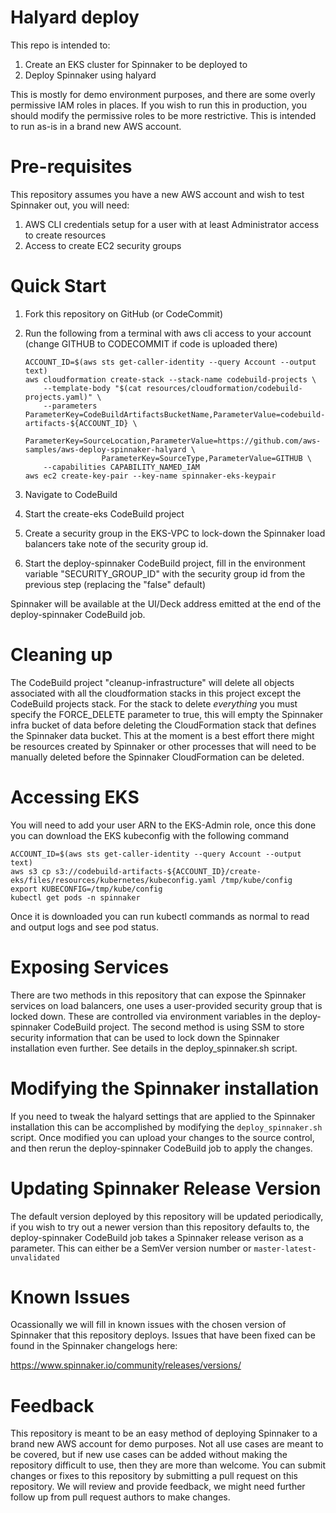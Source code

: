 # Halyard deploy

This repo is intended to:

1. Create an EKS cluster for Spinnaker to be deployed to
1. Deploy Spinnaker using halyard

This is mostly for demo environment purposes, and there are some overly permissive IAM roles in places. If you wish to run this in production, you should modify the permissive roles to be more restrictive. This is intended to run as-is in a brand new AWS account.

# Pre-requisites 

This repository assumes you have a new AWS account and wish to test Spinnaker out, you will need:

1. AWS CLI credentials setup for a user with at least Administrator access to create resources
1. Access to create EC2 security groups
 
# Quick Start

1. Fork this repository on GitHub (or CodeCommit)
2. Run the following from a terminal with aws cli access to your account (change GITHUB to CODECOMMIT if code is uploaded there)

    ```
    ACCOUNT_ID=$(aws sts get-caller-identity --query Account --output text)
    aws cloudformation create-stack --stack-name codebuild-projects \
        --template-body "$(cat resources/cloudformation/codebuild-projects.yaml)" \
        --parameters ParameterKey=CodeBuildArtifactsBucketName,ParameterValue=codebuild-artifacts-${ACCOUNT_ID} \
                     ParameterKey=SourceLocation,ParameterValue=https://github.com/aws-samples/aws-deploy-spinnaker-halyard \
                     ParameterKey=SourceType,ParameterValue=GITHUB \
        --capabilities CAPABILITY_NAMED_IAM
    aws ec2 create-key-pair --key-name spinnaker-eks-keypair
    ```
3. Navigate to CodeBuild
4. Start the create-eks CodeBuild project
5. Create a security group in the EKS-VPC to lock-down the Spinnaker load balancers take note of the security group id.
6. Start the deploy-spinnaker CodeBuild project, fill in the environment variable "SECURITY_GROUP_ID" with the security group id from the previous step (replacing the "false" default)

Spinnaker will be available at the UI/Deck address emitted at the end of the deploy-spinnaker CodeBuild job.

# Cleaning up

The CodeBuild project "cleanup-infrastructure" will delete all objects associated with all the cloudformation stacks in this project except the CodeBuild projects stack. For the stack to delete *everything* you must specify the FORCE_DELETE parameter to true, this will empty the Spinnaker infra bucket of data before deleting the CloudFormation stack that defines the Spinnaker data bucket. This at the moment is a best effort there might be resources created by Spinnaker or other processes that will need to be manually deleted before the Spinnaker CloudFormation can be deleted.

# Accessing EKS

You will need to add your user ARN to the EKS-Admin role, once this done you can download the EKS kubeconfig with the following command

```$bash
ACCOUNT_ID=$(aws sts get-caller-identity --query Account --output text)
aws s3 cp s3://codebuild-artifacts-${ACCOUNT_ID}/create-eks/files/resources/kubernetes/kubeconfig.yaml /tmp/kube/config
export KUBECONFIG=/tmp/kube/config
kubectl get pods -n spinnaker
``` 

Once it is downloaded you can run kubectl commands as normal to read and output logs and see pod status.

# Exposing Services

There are two methods in this repository that can expose the Spinnaker services on load balancers, one uses a user-provided security group that is locked down. These are controlled via environment variables in the deploy-spinnaker CodeBuild project. The second method is using SSM to store security information that can be used to lock down the Spinnaker installation even further. See details in the deploy_spinnaker.sh script.

# Modifying the Spinnaker installation

If you need to tweak the halyard settings that are applied to the Spinnaker installation this can be accomplished by modifying the `deploy_spinnaker.sh` script. Once modified you can upload your changes to the source control, and then rerun the deploy-spinnaker CodeBuild job to apply the changes.

# Updating Spinnaker Release Version

The default version deployed by this repository will be updated periodically, if you wish to try out a newer version than this repository defaults to, the deploy-spinnaker CodeBuild job takes a Spinnaker release verison as a parameter. This can either be a SemVer version number or `master-latest-unvalidated`

# Known Issues

Ocassionally we will fill in known issues with the chosen version of Spinnaker that this repository deploys. Issues that have been fixed can be found in the Spinnaker changelogs here:

https://www.spinnaker.io/community/releases/versions/

# Feedback

This repository is meant to be an easy method of deploying Spinnaker to a brand new AWS account for demo purposes. Not all use cases are meant to be covered, but if new use cases can be added without making the repository difficult to use, then they are more than welcome. You can submit changes or fixes to this repository by submitting a pull request on this repository. We will review and provide feedback, we might need further follow up from pull request authors to make changes.





 
